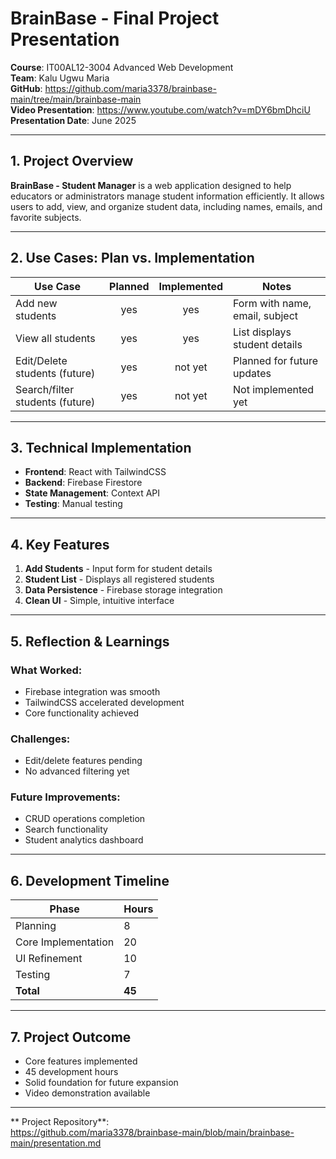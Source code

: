 # BrainBase - Final Project Presentation  

**Course**: IT00AL12-3004 Advanced Web Development  
**Team**: Kalu Ugwu Maria  
**GitHub**: https://github.com/maria3378/brainbase-main/tree/main/brainbase-main  
**Video Presentation**: https://www.youtube.com/watch?v=mDY6bmDhciU
**Presentation Date**: June 2025  

---

## 1. Project Overview  

**BrainBase - Student Manager** is a web application designed to help educators or administrators manage student information efficiently. It allows users to add, view, and organize student data, including names, emails, and favorite subjects.

---

## 2. Use Cases: Plan vs. Implementation  

| Use Case                        | Planned | Implemented | Notes                          |
|---------------------------------|:-------:|:-----------:|--------------------------------|
| Add new students                |   yes   |     yes     | Form with name, email, subject |
| View all students               |   yes   |     yes     | List displays student details  |
| Edit/Delete students (future)   |   yes   |     not yet | Planned for future updates     |
| Search/filter students (future) |   yes   |     not yet | Not implemented yet            |

---

## 3. Technical Implementation  

- **Frontend**: React with TailwindCSS  
- **Backend**: Firebase Firestore  
- **State Management**: Context API  
- **Testing**: Manual testing  

---

## 4. Key Features  

1. **Add Students** - Input form for student details  
2. **Student List** - Displays all registered students  
3. **Data Persistence** - Firebase storage integration  
4. **Clean UI** - Simple, intuitive interface  

---

## 5. Reflection & Learnings  

###  What Worked:  
- Firebase integration was smooth  
- TailwindCSS accelerated development  
- Core functionality achieved  

### Challenges:  
- Edit/delete features pending  
- No advanced filtering yet  

### Future Improvements:  
- CRUD operations completion  
- Search functionality  
- Student analytics dashboard  

---

## 6. Development Timeline  

| Phase               | Hours |
|---------------------|-------|
| Planning            | 8     |
| Core Implementation | 20    |
| UI Refinement       | 10    |
| Testing             | 7     |
| **Total**          | **45** |

---

## 7. Project Outcome  

- Core features implemented  
- 45 development hours  
- Solid foundation for future expansion  
- Video demonstration available  

---

** Project Repository**:  
https://github.com/maria3378/brainbase-main/blob/main/brainbase-main/presentation.md


